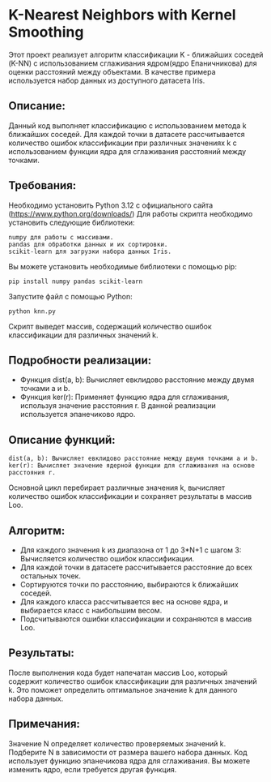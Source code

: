 # K-Nearest Neighbors with Kernel Smoothing

Этот проект реализует алгоритм классификации K - ближайших соседей (K-NN) с использованием сглаживания ядром(ядро Епаничникова) для оценки расстояний между объектами. В качестве примера используется набор данных из доступного датасета Iris.

## Описание:

Данный код выполняет классификацию с использованием метода k ближайших соседей. Для каждой точки в датасете рассчитывается количество ошибок классификации при различных значениях k с использованием функции ядра для сглаживания расстояний между точками.

## Требования:

Необходимо установить Python 3.12 с официального сайта (https://www.python.org/downloads/)
Для работы скрипта необходимо установить следующие библиотеки:

    numpy для работы с массивами.
    pandas для обработки данных и их сортировки.
    scikit-learn для загрузки набора данных Iris.

Вы можете установить необходимые библиотеки с помощью pip:

    pip install numpy pandas scikit-learn




Запустите файл с помощью Python:

    python knn.py

Скрипт выведет массив, содержащий количество ошибок классификации для различных значений k.

## Подробности реализации:

- Функция dist(a, b): Вычисляет евклидово расстояние между двумя точками a и b.
- Функция ker(r): Применяет функцию ядра для сглаживания, используя значение расстояния r. В данной реализации используется эпанечиково ядро.

## Описание функций:

    dist(a, b): Вычисляет евклидово расстояние между двумя точками a и b.
    ker(r): Вычисляет значение ядерной функции для сглаживания на основе расстояния r.
Основной цикл перебирает различные значения k, вычисляет количество ошибок классификации и сохраняет результаты в массив Loo.


## Алгоритм:

- Для каждого значения k из диапазона от 1 до 3*N+1 с шагом 3: Вычисляется количество ошибок классификации.
- Для каждой точки в датасете рассчитывается расстояние до всех остальных точек.
- Сортируются точки по расстоянию, выбираются k ближайших соседей.
- Для каждого класса рассчитывается вес на основе ядра, и выбирается класс с наибольшим весом.
- Подсчитываются ошибки классификации и сохраняются в массив Loo.

## Результаты:

После выполнения кода будет напечатан массив Loo, который содержит количество ошибок классификации для различных значений k. Это поможет определить оптимальное значение k для данного набора данных.

## Примечания:
    
Значение N определяет количество проверяемых значений k. Подберите N в зависимости от размера вашего набора данных.
Код использует функцию эпанечикова ядра для сглаживания. Вы можете изменить ядро, если требуется другая функция.
